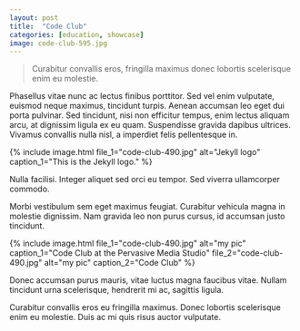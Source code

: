 ```yaml
---
layout: post
title:  "Code Club"
categories: [education, showcase]
image: code-club-595.jpg
---
```


<!-- text that appears in /education/ page -->
<!-- > Curabitur convallis *eros*, *fringilla* maximus donec *lobortis* scelerisque enim eu molestie.  -->
> Curabitur convallis eros, fringilla maximus donec lobortis scelerisque enim eu molestie.   

<!-- main body text -->
Phasellus vitae nunc ac lectus finibus porttitor. Sed vel enim vulputate, euismod neque maximus, tincidunt turpis. Aenean accumsan leo eget dui porta pulvinar. Sed tincidunt, nisi non efficitur tempus, enim lectus aliquam arcu, at dignissim ligula ex eu quam. Suspendisse gravida dapibus ultrices. Vivamus convallis nulla nisl, a imperdiet felis pellentesque in. 

{% include image.html 
	file_1="code-club-490.jpg" alt="Jekyll logo" 
	caption_1="This is the Jekyll logo." 
%}

Nulla facilisi. Integer aliquet sed orci eu tempor. Sed viverra ullamcorper commodo.

Morbi vestibulum sem eget maximus feugiat. Curabitur vehicula magna in molestie dignissim. Nam gravida leo non purus cursus, id accumsan justo tincidunt. 

{% include image.html 
	file_1="code-club-490.jpg" alt="my pic" 
	caption_1="Code Club at the Pervasive Media Studio" 
	file_2="code-club-490.jpg" alt="my pic" 
	caption_2="Code Club" 
%}


Donec accumsan purus mauris, vitae luctus magna faucibus vitae. Nullam tincidunt urna scelerisque, hendrerit mi ac, sagittis ligula. 

Curabitur convallis eros eu fringilla maximus. Donec lobortis scelerisque enim eu molestie. Duis ac mi quis risus auctor vulputate.